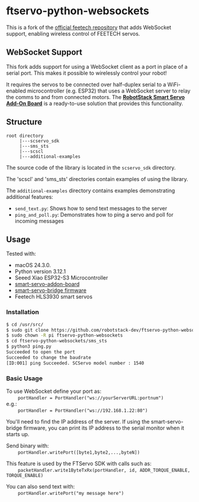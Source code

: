 # ftservo-python-websockets

This is a fork of the [official feetech repository](https://github.com/ftservo/FTServo_Python) that adds WebSocket support, enabling wireless control of FEETECH servos.

## WebSocket Support

This fork adds support for using a WebSocket client as a port in place of a serial port. This makes it possible to wirelessly control your robot!

It requires the servos to be connected over half-duplex serial to a WiFi-enabled microcontroller (e.g. ESP32) that uses a WebSocket server to relay the comms to and from connected motors. The **[RobotStack Smart Servo Add-On Board](https://www.tindie.com/products/robotstack/smart-servo-addon-board/)** is a ready-to-use solution that provides this functionality.

## Structure

```
root directory
     |---scservo_sdk
     |---sms_sts
     |---scscl
     |---additional-examples
```

The source code of the library is located in the `scservo_sdk` directory.

The 'scscl' and 'sms_sts' directories contain examples of using the library.

The `additional-examples` directory contains examples demonstrating additional features:

- `send_text.py`: Shows how to send text messages to the server
- `ping_and_poll.py`: Demonstrates how to ping a servo and poll for incoming messages

## Usage

Tested with:

- macOS 24.3.0.
- Python version 3.12.1
- Seeed Xiao ESP32-S3 Microcontroller
- [smart-servo-addon-board](https://github.com/robotstack-dev/smart-servo-addon-board)
- [smart-servo-bridge firmware](https://github.com/robotstack-dev/smart-servo-bridge)
- Feetech HLS3930 smart servos

### Installation

```bash
$ cd /usr/src/
$ sudo git clone https://github.com/robotstack-dev/ftservo-python-websockets.git
$ sudo chown -R pi ftservo-python-websockets
$ cd ftservo-python-websockets/sms_sts
$ python3 ping.py
Succeeded to open the port
Succeeded to change the baudrate
[ID:001] ping Succeeded. SCServo model number : 1540
```

### Basic Usage

To use WebSocket define your port as:\
&nbsp; &nbsp; &nbsp; &nbsp; `portHandler = PortHandler("ws://yourServerURL:portnum")`\
e.g.:\
&nbsp; &nbsp; &nbsp; &nbsp; `portHandler = PortHandler("ws://192.168.1.22:80")`

You'll need to find the IP address of the server. If using the smart-servo-bridge firmware, you can print its IP address to the serial monitor when it starts up.

Send binary with:\
&nbsp; &nbsp; &nbsp; &nbsp; `portHandler.writePort([byte1,byte2,...,byteN])`

This feature is used by the FTServo SDK with calls such as:\
&nbsp; &nbsp; &nbsp; &nbsp; `packetHandler.write1ByteTxRx(portHandler, id, ADDR_TORQUE_ENABLE, TORQUE_ENABLE)`

You can also send text with:\
&nbsp; &nbsp; &nbsp; &nbsp; `portHandler.writePort("my message here")`
